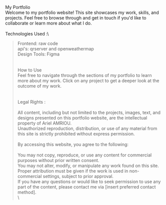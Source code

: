 My Portfolio
\
Welcome to my portfolio website! This site showcases my work, skills, and projects. Feel free to browse through and get in touch if you'd like to collaborate or learn more about what I do.\
\
Technologies Used :\
> Frontend: raw code\
> api's: qrserver and openweathermap\
> Design Tools: Figma\
\
\
How to Use\
Feel free to navigate through the sections of my portfolio to learn more about my work. Click on any project to get a deeper look at the outcome of my work.\
\
\
Legal Rights :\
\
All content, including but not limited to the projects, images, text, and designs presented on this portfolio website, are the intellectual property of Ariel AMRIOU.\
Unauthorized reproduction, distribution, or use of any material from this site is strictly prohibited without express permission.\
\
By accessing this website, you agree to the following:\
\
You may not copy, reproduce, or use any content for commercial purposes without prior written consent.\
You may not alter, modify, or manipulate any work found on this site.\
Proper attribution must be given if the work is used in non-commercial settings, subject to prior approval.\
If you have any questions or would like to seek permission to use any part of the content, please contact me via [insert preferred contact method].\
\
